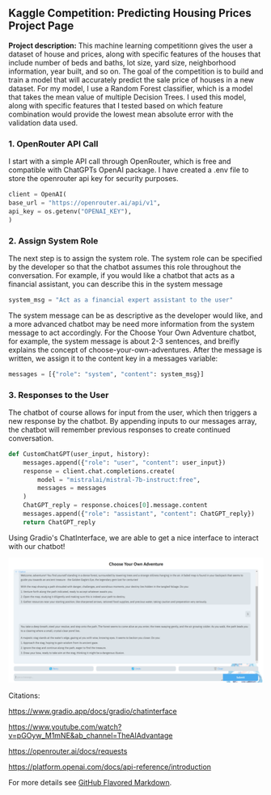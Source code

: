 ## Kaggle Competition: Predicting Housing Prices Project Page

**Project description:**
This machine learning competitionn gives the user a dataset of house and prices, along with specific features of the houses that include number of beds and baths, lot size, yard size, neighborhood information, year built, and so on. The goal of the competition is to build and train a model that will accurately predict the sale price of houses in a new dataset. For my model, I use a Random Forest classifier, which is a model that takes the mean value of multiple Decision Trees. I used this model, along with specific features that I tested based on which feature combination would provide the lowest mean absolute error with the validation data used.

### 1. OpenRouter API Call

I start with a simple API call through OpenRouter, which is free and compatible with ChatGPTs OpenAI package. I have created a .env file to store the openrouter api key for security purposes.

```python
client = OpenAI(
base_url = "https://openrouter.ai/api/v1",
api_key = os.getenv("OPENAI_KEY"),
)
```

### 2. Assign System Role

The next step is to assign the system role. The system role can be specified by the developer so that the chatbot assumes this role throughout the conversation. For example, if you would like a chatbot that acts as a financial assistant, you can describe this in the system message

```python
system_msg = "Act as a financial expert assistant to the user"
```

The system message can be as descriptive as the developer would like, and a more advanced chatbot may be need more information from the system message to act accordingly. For the Choose Your Own Adventure chatbot, for example, the system message is about 2-3 sentences, and breifly explains the concept of choose-your-own-adventures. After the message is written, we assign it to the content key in a messages variable:

```python
messages = [{"role": "system", "content": system_msg}]
```

### 3. Responses to the User

The chatbot of course allows for input from the user, which then triggers a new response  by the chatbot. By appending inputs to our messages array, the chatbot will remember previous responses to create continued conversation. 

```python
def CustomChatGPT(user_input, history):
    messages.append({"role": "user", "content": user_input})
    response = client.chat.completions.create(
        model = "mistralai/mistral-7b-instruct:free",
        messages = messages
    )
    ChatGPT_reply = response.choices[0].message.content
    messages.append({"role": "assistant", "content": ChatGPT_reply})
    return ChatGPT_reply
```

Using Gradio's ChatInterface, we are able to get a nice interface to interact with our chatbot!

<img src="images/cyoa_chatsc.png?raw=true"/>

Citations:

https://www.gradio.app/docs/gradio/chatinterface

https://www.youtube.com/watch?v=pGOyw_M1mNE&ab_channel=TheAIAdvantage

https://openrouter.ai/docs/requests

https://platform.openai.com/docs/api-reference/introduction

For more details see [GitHub Flavored Markdown](https://guides.github.com/features/mastering-markdown/).
